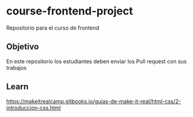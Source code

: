 # course-frontend-project
Repositorio para el curso de frontend

## Objetivo

En este repositorio los estudiantes deben enviar los Pull request con sus trabajos


## Learn

https://makeitrealcamp.gitbooks.io/guias-de-make-it-real/html-css/2-introduccion-css.html
